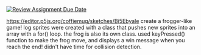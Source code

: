 [![Review Assignment Due Date](https://classroom.github.com/assets/deadline-readme-button-24ddc0f5d75046c5622901739e7c5dd533143b0c8e959d652212380cedb1ea36.svg)](https://classroom.github.com/a/frRNhkwx)


https://editor.p5js.org/coffiemug/sketches/Bi5Ebyale
create a frogger-like game! log sprites were created with a class that pushes new sprites into an array with a for() loop. the frog is also its own class. used keyPressed() function to make the frog move, and displays a win message when you reach the end! didn't have time for collision detection.
